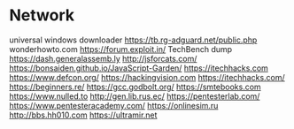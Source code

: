 # Network

universal windows downloader
https://tb.rg-adguard.net/public.php
wonderhowto.com
https://forum.exploit.in/
TechBench dump
https://dash.generalassemb.ly
http://jsforcats.com/
https://bonsaiden.github.io/JavaScript-Garden/
https://itechhacks.com
https://www.defcon.org/
https://hackingvision.com
https://itechhacks.com/
https://beginners.re/
https://gcc.godbolt.org/
https://smtebooks.com
https://www.nulled.to
http://gen.lib.rus.ec/
https://pentesterlab.com/
https://www.pentesteracademy.com/
https://onlinesim.ru
http://bbs.hh010.com
https://ultramir.net

